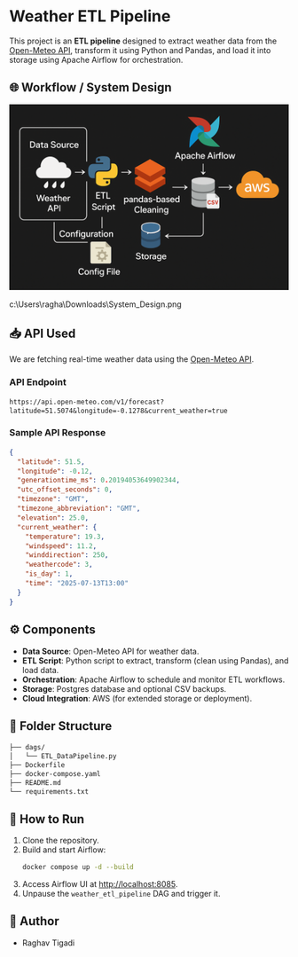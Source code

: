 # Weather ETL Pipeline

This project is an **ETL pipeline** designed to extract weather data from the [Open-Meteo API](https://open-meteo.com/), transform it using Python and Pandas, and load it into storage using Apache Airflow for orchestration.


## 🌐 Workflow / System Design

![System Design Diagram](System_Design.png)

c:\Users\ragha\Downloads\System_Design.png


## 📥 API Used
We are fetching real-time weather data using the [Open-Meteo API](https://api.open-meteo.com/v1/forecast).

### API Endpoint
```
https://api.open-meteo.com/v1/forecast?latitude=51.5074&longitude=-0.1278&current_weather=true
```

### Sample API Response
```json
{
  "latitude": 51.5,
  "longitude": -0.12,
  "generationtime_ms": 0.20194053649902344,
  "utc_offset_seconds": 0,
  "timezone": "GMT",
  "timezone_abbreviation": "GMT",
  "elevation": 25.0,
  "current_weather": {
    "temperature": 19.3,
    "windspeed": 11.2,
    "winddirection": 250,
    "weathercode": 3,
    "is_day": 1,
    "time": "2025-07-13T13:00"
  }
}
```


## ⚙️ Components
- **Data Source**: Open-Meteo API for weather data.
- **ETL Script**: Python script to extract, transform (clean using Pandas), and load data.
- **Orchestration**: Apache Airflow to schedule and monitor ETL workflows.
- **Storage**: Postgres database and optional CSV backups.
- **Cloud Integration**: AWS (for extended storage or deployment).


## 📂 Folder Structure
```
├── dags/
│   └── ETL_DataPipeline.py
├── Dockerfile
├── docker-compose.yaml
├── README.md
└── requirements.txt
```


## 🚀 How to Run
1. Clone the repository.
2. Build and start Airflow:
   ```bash
   docker compose up -d --build
   ```
3. Access Airflow UI at [http://localhost:8085](http://localhost:8085).
4. Unpause the `weather_etl_pipeline` DAG and trigger it.


## 📝 Author
- Raghav Tigadi